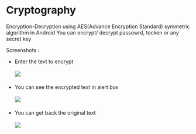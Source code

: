 Cryptography
============

Encryption-Decryption using AES(Advance Encryption Standard) symmetric algorithm in Android
You can encrypt/ decrypt passowrd, tocken or any secret key 

Screenshots : 
<ul> 
<li> Enter the text to encrypt  <br>
<br>
<img src=http://www.picresize.com/images/rsz_sweamz4.png>

</li>
<br>
<li> You can see the encrypted text in alert box  <br>
<br>
<img src=http://www.picresize.com/images/rsz_fxbqrlc.png>
</li>
<br>
<li> You can get back the original text 
 <br>
<br>
<img src=http://www.picresize.com/images/rsz_hiisxbp.png>
 </li>
</ul>
